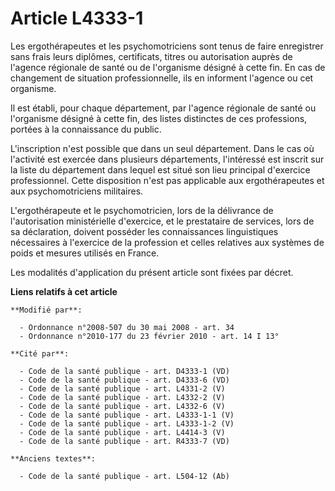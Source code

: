 # Article L4333-1

Les ergothérapeutes et les psychomotriciens sont tenus de faire enregistrer sans frais leurs diplômes, certificats, titres ou
autorisation auprès de l'agence régionale de santé ou de l'organisme désigné à cette fin. En cas de changement de situation
professionnelle, ils en informent l'agence ou cet organisme.

Il est établi, pour chaque département, par l'agence régionale de santé ou l'organisme désigné à cette fin, des listes
distinctes de ces professions, portées à la connaissance du public.

L'inscription n'est possible que dans un seul département. Dans le cas où l'activité est exercée dans plusieurs départements,
l'intéressé est inscrit sur la liste du département dans lequel est situé son lieu principal d'exercice professionnel. Cette
disposition n'est pas applicable aux ergothérapeutes et aux psychomotriciens militaires.

L'ergothérapeute et le psychomotricien, lors de la délivrance de l'autorisation ministérielle d'exercice, et le prestataire
de services, lors de sa déclaration, doivent posséder les connaissances linguistiques nécessaires à l'exercice de la
profession et celles relatives aux systèmes de poids et mesures utilisés en France. 

Les modalités d'application du présent article sont fixées par décret.

**Liens relatifs à cet article**

	**Modifié par**:

	  - Ordonnance n°2008-507 du 30 mai 2008 - art. 34
	  - Ordonnance n°2010-177 du 23 février 2010 - art. 14 I 13°

	**Cité par**:

	  - Code de la santé publique - art. D4333-1 (VD)
	  - Code de la santé publique - art. D4333-6 (VD)
	  - Code de la santé publique - art. L4331-2 (V)
	  - Code de la santé publique - art. L4332-2 (V)
	  - Code de la santé publique - art. L4332-6 (V)
	  - Code de la santé publique - art. L4333-1-1 (V)
	  - Code de la santé publique - art. L4333-1-2 (V)
	  - Code de la santé publique - art. L4414-3 (V)
	  - Code de la santé publique - art. R4333-7 (VD)

	**Anciens textes**:

	  - Code de la santé publique - art. L504-12 (Ab)

